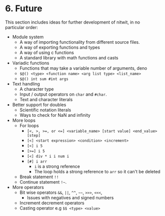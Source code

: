# 6. Future
This section includes ideas for further development of nitwit, in no particular
order:

-   Module system
    -   A way of importing functionality from different source files.
    -   A way of exporting functions and types
    -   A way of using c functions
    -   A standard library with math functions and casts
-   Variadic functions
    -   Functions that may take a variable number of arguments, deno
    -   `$@() <type> <function name> <arg list type> <list_name>`
    -   `$@() int sum #int args`
-   Text handling
    -   A character type
    -   Input / output operators on `char` and `#char`.
    -   Text and character literals
-   Better support for doubles
    -   Scientific notation literals
    -   Ways to check for NaN and infinity
-   More loops
    -   For loops
        -   `[<, >, >=, or <=] <variable_name> [start value] <end_value> [step]`
        -   `[<] <start expression> <condition> <increment>`
        -   `[<] i 5`
        -   `[>=] i 5`
        -   `[<] div * i i num i`
        -   `[#] i arr`
            -   `i` is a strong reference
            -   The loop holds a strong reference to `arr` so it can't be deleted
    -   Break statement `!!`
    -   Continue statement `!~`.
-   More operators
    -   Bit wise operators `&&`, `||`, `^^`, `~~`, `>>>`, `<<<`,
        -   Issues with negatives and signed numbers
    - Increment decrement operators
    - Casting operator e.g `$$ <type> <value>`

